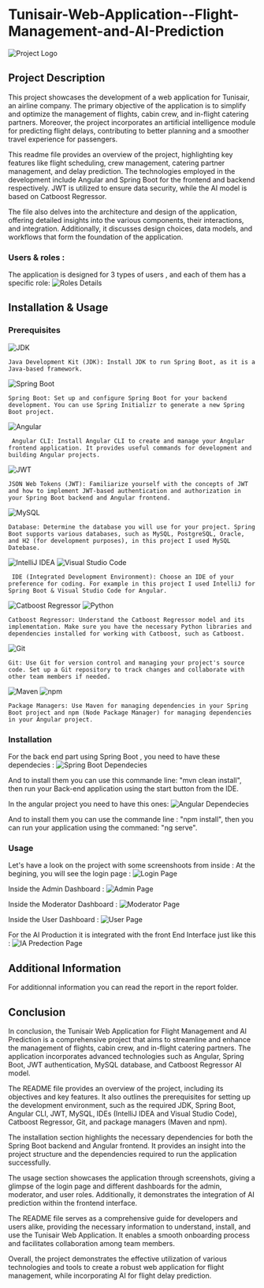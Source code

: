 # Tunisair-Web-Application--Flight-Management-and-AI-Prediction

![Project Logo](https://github.com/SBJ2000/Tunisair-Web-Application--Flight-Management-and-AI-Prediction/blob/main/Images/logo.png)

## Project Description

This project showcases the development of a web application for Tunisair, an airline company. The primary objective of the application is to simplify and optimize the management of flights, cabin crew, and in-flight catering partners. Moreover, the project incorporates an artificial intelligence module for predicting flight delays, contributing to better planning and a smoother travel experience for passengers.

This readme file provides an overview of the project, highlighting key features like flight scheduling, crew management, catering partner management, and delay prediction. The technologies employed in the development include Angular and Spring Boot for the frontend and backend respectively. JWT is utilized to ensure data security, while the AI model is based on Catboost Regressor.

The file also delves into the architecture and design of the application, offering detailed insights into the various components, their interactions, and integration. Additionally, it discusses design choices, data models, and workflows that form the foundation of the application.

### Users & roles :
The application is designed for 3 types of users , and each of them has a specific role:
![Roles Details](https://github.com/SBJ2000/Tunisair-Web-Application--Flight-Management-and-AI-Prediction/blob/main/Images/roles.png)

## Installation & Usage

### Prerequisites

![JDK](https://img.shields.io/badge/JDK-1.8-blue) 

    Java Development Kit (JDK): Install JDK to run Spring Boot, as it is a Java-based framework.

![Spring Boot](https://img.shields.io/badge/Spring%20Boot-2.5.0-green)

    Spring Boot: Set up and configure Spring Boot for your backend development. You can use Spring Initializr to generate a new Spring Boot project.
![Angular](https://img.shields.io/badge/Angular-12.0.0-red)

     Angular CLI: Install Angular CLI to create and manage your Angular frontend application. It provides useful commands for development and building Angular projects.
![JWT](https://img.shields.io/badge/Authentication-JWT-green)

    JSON Web Tokens (JWT): Familiarize yourself with the concepts of JWT and how to implement JWT-based authentication and authorization in your Spring Boot backend and Angular frontend.
![MySQL](https://img.shields.io/badge/Database-MySQL-blue)

    Database: Determine the database you will use for your project. Spring Boot supports various databases, such as MySQL, PostgreSQL, Oracle, and H2 (for development purposes), in this project I used MySQL Datebase.
![IntelliJ IDEA](https://img.shields.io/badge/IDE-IntelliJ%20IDEA-blue)
![Visual Studio Code](https://img.shields.io/badge/IDE-Visual%20Studio%20Code-blue)
   
     IDE (Integrated Development Environment): Choose an IDE of your preference for coding. For example in this project I used IntelliJ for Spring Boot & Visual Studio Code for Angular.

![Catboost Regressor](https://img.shields.io/badge/ML%20Model-Catboost%20Regressor-orange)
![Python](https://img.shields.io/badge/Language-Python-blue)

    Catboost Regressor: Understand the Catboost Regressor model and its implementation. Make sure you have the necessary Python libraries and dependencies installed for working with Catboost, such as Catboost.
![Git](https://img.shields.io/badge/Version%20Control-Git-red)

    Git: Use Git for version control and managing your project's source code. Set up a Git repository to track changes and collaborate with other team members if needed.
![Maven](https://img.shields.io/badge/Build%20Tool-Maven-blue)
![npm](https://img.shields.io/badge/Package%20Manager-npm-red)

    Package Managers: Use Maven for managing dependencies in your Spring Boot project and npm (Node Package Manager) for managing dependencies in your Angular project.
### Installation

For the back end part using Spring Boot , you need to have these dependecies :
![Spring Boot Dependecies](https://github.com/SBJ2000/Tunisair-Web-Application--Flight-Management-and-AI-Prediction/blob/main/Images/Spring%20Boot%20Dependecies.png)

And to install them you can use this commande line: "mvn clean install", then run your Back-end application using  the start button from the IDE.


In the angular project you need to have this ones:
![Angular Dependecies](https://github.com/SBJ2000/Tunisair-Web-Application--Flight-Management-and-AI-Prediction/blob/main/Images/Angular%20Dependencies.png)

And to install them you can use the commande line : "npm install", then you can run your application using the commaned: "ng serve".
### Usage

Let's have a look on the project with some screenshoots from inside : 
At the begining, you will see the login page :
![Login Page](https://github.com/SBJ2000/Tunisair-Web-Application--Flight-Management-and-AI-Prediction/blob/main/Images/Login.png)

Inside the Admin Dashboard :
![Admin Page](https://github.com/SBJ2000/Tunisair-Web-Application--Flight-Management-and-AI-Prediction/blob/main/Images/Admin.png)

Inside the Moderator Dashboard :
![Moderator Page](https://github.com/SBJ2000/Tunisair-Web-Application--Flight-Management-and-AI-Prediction/blob/main/Images/Moderator.png)

Inside the User Dashboard :
![User Page](https://github.com/SBJ2000/Tunisair-Web-Application--Flight-Management-and-AI-Prediction/blob/main/Images/User.png)

For the AI Production it is integrated with the front End Interface just like this :
![IA Predection Page](https://github.com/SBJ2000/Tunisair-Web-Application--Flight-Management-and-AI-Prediction/blob/main/Images/IAPrediction.png)

## Additional Information
For additionnal information you can read the report in the report folder.

## Conclusion
In conclusion, the Tunisair Web Application for Flight Management and AI Prediction is a comprehensive project that aims to streamline and enhance the management of flights, cabin crew, and in-flight catering partners. The application incorporates advanced technologies such as Angular, Spring Boot, JWT authentication, MySQL database, and Catboost Regressor AI model.

The README file provides an overview of the project, including its objectives and key features. It also outlines the prerequisites for setting up the development environment, such as the required JDK, Spring Boot, Angular CLI, JWT, MySQL, IDEs (IntelliJ IDEA and Visual Studio Code), Catboost Regressor, Git, and package managers (Maven and npm).

The installation section highlights the necessary dependencies for both the Spring Boot backend and Angular frontend. It provides an insight into the project structure and the dependencies required to run the application successfully.

The usage section showcases the application through screenshots, giving a glimpse of the login page and different dashboards for the admin, moderator, and user roles. Additionally, it demonstrates the integration of AI prediction within the frontend interface.

The README file serves as a comprehensive guide for developers and users alike, providing the necessary information to understand, install, and use the Tunisair Web Application. It enables a smooth onboarding process and facilitates collaboration among team members.

Overall, the project demonstrates the effective utilization of various technologies and tools to create a robust web application for flight management, while incorporating AI for flight delay prediction.


